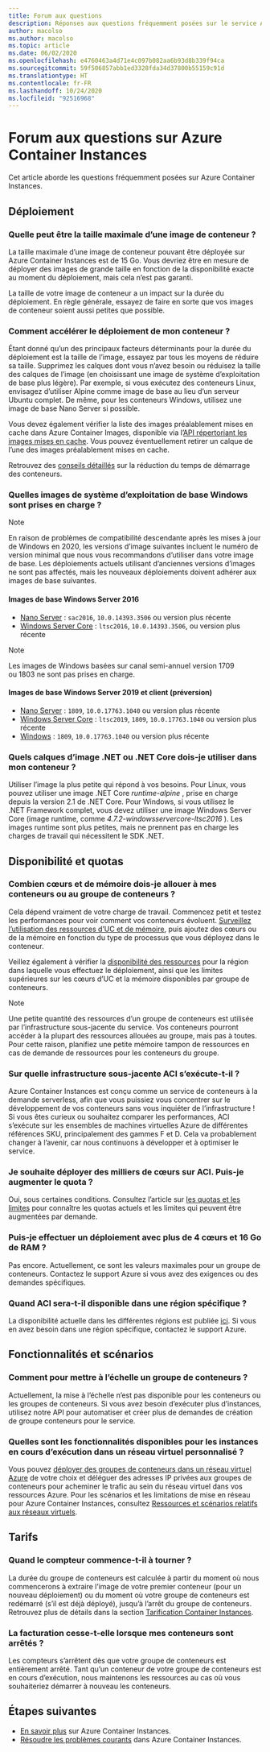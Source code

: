 ```yaml
---
title: Forum aux questions
description: Réponses aux questions fréquemment posées sur le service Azure Container Instances
author: macolso
ms.author: macolso
ms.topic: article
ms.date: 06/02/2020
ms.openlocfilehash: e4760463a4d71e4c097b082aa6b93d8b339f94ca
ms.sourcegitcommit: 59f506857abb1ed3328fda34d37800b55159c91d
ms.translationtype: HT
ms.contentlocale: fr-FR
ms.lasthandoff: 10/24/2020
ms.locfileid: "92516968"
---
```

# <a name="frequently-asked-questions-about-azure-container-instances"></a>Forum aux questions sur Azure Container Instances

Cet article aborde les questions fréquemment posées sur Azure Container Instances.

## <a name="deployment"></a>Déploiement

### <a name="how-large-can-my-container-image-be"></a>Quelle peut être la taille maximale d’une image de conteneur ?

La taille maximale d’une image de conteneur pouvant être déployée sur Azure Container Instances est de 15 Go. Vous devriez être en mesure de déployer des images de grande taille en fonction de la disponibilité exacte au moment du déploiement, mais cela n’est pas garanti.

La taille de votre image de conteneur a un impact sur la durée du déploiement. En règle générale, essayez de faire en sorte que vos images de conteneur soient aussi petites que possible.

### <a name="how-can-i-speed-up-the-deployment-of-my-container"></a>Comment accélérer le déploiement de mon conteneur ?

Étant donné qu’un des principaux facteurs déterminants pour la durée du déploiement est la taille de l’image, essayez par tous les moyens de réduire sa taille. Supprimez les calques dont vous n’avez besoin ou réduisez la taille des calques de l’image (en choisissant une image de système d’exploitation de base plus légère). Par exemple, si vous exécutez des conteneurs Linux, envisagez d’utiliser Alpine comme image de base au lieu d’un serveur Ubuntu complet. De même, pour les conteneurs Windows, utilisez une image de base Nano Server si possible. 

Vous devez également vérifier la liste des images préalablement mises en cache dans Azure Container Images, disponible via l’[API répertoriant les images mises en cache](/rest/api/container-instances/location/listcachedimages). Vous pouvez éventuellement retirer un calque de l’une des images préalablement mises en cache. 

Retrouvez des [conseils détaillés](container-instances-troubleshooting.md#container-takes-a-long-time-to-start) sur la réduction du temps de démarrage des conteneurs.

### <a name="what-windows-base-os-images-are-supported"></a>Quelles images de système d’exploitation de base Windows sont prises en charge ?

> [!NOTE]
> En raison de problèmes de compatibilité descendante après les mises à jour de Windows en 2020, les versions d’image suivantes incluent le numéro de version minimal que nous vous recommandons d’utiliser dans votre image de base. Les déploiements actuels utilisant d’anciennes versions d’images ne sont pas affectés, mais les nouveaux déploiements doivent adhérer aux images de base suivantes. 

#### <a name="windows-server-2016-base-images"></a>Images de base Windows Server 2016

* [Nano Server](https://hub.docker.com/_/microsoft-windows-nanoserver) : `sac2016`, `10.0.14393.3506` ou version plus récente
* [Windows Server Core](https://hub.docker.com/_/microsoft-windows-servercore) : `ltsc2016`, `10.0.14393.3506`, ou version plus récente

> [!NOTE]
> Les images de Windows basées sur canal semi-annuel version 1709 ou 1803 ne sont pas prises en charge.

#### <a name="windows-server-2019-and-client-base-images-preview"></a>Images de base Windows Server 2019 et client (préversion)

* [Nano Server](https://hub.docker.com/_/microsoft-windows-nanoserver) : `1809`, `10.0.17763.1040` ou version plus récente
* [Windows Server Core](https://hub.docker.com/_/microsoft-windows-servercore) : `ltsc2019`, `1809`, `10.0.17763.1040` ou version plus récente
* [Windows](https://hub.docker.com/_/microsoft-windows) : `1809`, `10.0.17763.1040` ou version plus récente

### <a name="what-net-or-net-core-image-layer-should-i-use-in-my-container"></a>Quels calques d’image .NET ou .NET Core dois-je utiliser dans mon conteneur ? 

Utiliser l’image la plus petite qui répond à vos besoins. Pour Linux, vous pouvez utiliser une image .NET Core *runtime-alpine* , prise en charge depuis la version 2.1 de .NET Core. Pour Windows, si vous utilisez le .NET Framework complet, vous devez utiliser une image Windows Server Core (image runtime, comme *4.7.2-windowsservercore-ltsc2016* ). Les images runtime sont plus petites, mais ne prennent pas en charge les charges de travail qui nécessitent le SDK .NET.

## <a name="availability-and-quotas"></a>Disponibilité et quotas

### <a name="how-many-cores-and-memory-should-i-allocate-for-my-containers-or-the-container-group"></a>Combien cœurs et de mémoire dois-je allouer à mes conteneurs ou au groupe de conteneurs ?

Cela dépend vraiment de votre charge de travail. Commencez petit et testez les performances pour voir comment vos conteneurs évoluent. [Surveillez l’utilisation des ressources d’UC et de mémoire](container-instances-monitor.md), puis ajoutez des cœurs ou de la mémoire en fonction du type de processus que vous déployez dans le conteneur.

Veillez également à vérifier la [disponibilité des ressources](container-instances-region-availability.md) pour la région dans laquelle vous effectuez le déploiement, ainsi que les limites supérieures sur les cœurs d’UC et la mémoire disponibles par groupe de conteneurs. 

> [!NOTE]
> Une petite quantité des ressources d’un groupe de conteneurs est utilisée par l’infrastructure sous-jacente du service. Vos conteneurs pourront accéder à la plupart des ressources allouées au groupe, mais pas à toutes. Pour cette raison, planifiez une petite mémoire tampon de ressources en cas de demande de ressources pour les conteneurs du groupe.

### <a name="what-underlying-infrastructure-does-aci-run-on"></a>Sur quelle infrastructure sous-jacente ACI s’exécute-t-il ?

Azure Container Instances est conçu comme un service de conteneurs à la demande serverless, afin que vous puissiez vous concentrer sur le développement de vos conteneurs sans vous inquiéter de l’infrastructure ! Si vous êtes curieux ou souhaitez comparer les performances, ACI s’exécute sur les ensembles de machines virtuelles Azure de différentes références SKU, principalement des gammes F et D. Cela va probablement changer à l’avenir, car nous continuons à développer et à optimiser le service. 

### <a name="i-want-to-deploy-thousand-of-cores-on-aci---can-i-get-my-quota-increased"></a>Je souhaite déployer des milliers de cœurs sur ACI. Puis-je augmenter le quota ?
 
Oui, sous certaines conditions. Consultez l’article sur [les quotas et les limites](container-instances-quotas.md) pour connaître les quotas actuels et les limites qui peuvent être augmentées par demande.

### <a name="can-i-deploy-with-more-than-4-cores-and-16-gb-of-ram"></a>Puis-je effectuer un déploiement avec plus de 4 cœurs et 16 Go de RAM ?

Pas encore. Actuellement, ce sont les valeurs maximales pour un groupe de conteneurs. Contactez le support Azure si vous avez des exigences ou des demandes spécifiques. 

### <a name="when-will-aci-be-in-a-specific-region"></a>Quand ACI sera-t-il disponible dans une région spécifique ?

La disponibilité actuelle dans les différentes régions est publiée [ici](container-instances-region-availability.md). Si vous en avez besoin dans une région spécifique, contactez le support Azure.

## <a name="features-and-scenarios"></a>Fonctionnalités et scénarios

### <a name="how-do-i-scale-a-container-group"></a>Comment pour mettre à l’échelle un groupe de conteneurs ?

Actuellement, la mise à l’échelle n’est pas disponible pour les conteneurs ou les groupes de conteneurs. Si vous avez besoin d’exécuter plus d’instances, utilisez notre API pour automatiser et créer plus de demandes de création de groupe conteneurs pour le service. 

### <a name="what-features-are-available-to-instances-running-in-a-custom-vnet"></a>Quelles sont les fonctionnalités disponibles pour les instances en cours d’exécution dans un réseau virtuel personnalisé ?

Vous pouvez [déployer des groupes de conteneurs dans un réseau virtuel Azure](container-instances-vnet.md) de votre choix et déléguer des adresses IP privées aux groupes de conteneurs pour acheminer le trafic au sein du réseau virtuel dans vos ressources Azure. Pour les scénarios et les limitations de mise en réseau pour Azure Container Instances, consultez [Ressources et scénarios relatifs aux réseaux virtuels](container-instances-virtual-network-concepts.md).

## <a name="pricing"></a>Tarifs

### <a name="when-does-the-meter-start-running"></a>Quand le compteur commence-t-il à tourner ?

La durée du groupe de conteneurs est calculée à partir du moment où nous commencerons à extraire l’image de votre premier conteneur (pour un nouveau déploiement) ou du moment où votre groupe de conteneurs est redémarré (s’il est déjà déployé), jusqu’à l’arrêt du groupe de conteneurs. Retrouvez plus de détails dans la section [Tarification Container Instances](https://azure.microsoft.com/pricing/details/container-instances/).

### <a name="do-i-stop-being-charged-when-my-containers-are-stopped"></a>La facturation cesse-t-elle lorsque mes conteneurs sont arrêtés ?

Les compteurs s’arrêtent dès que votre groupe de conteneurs est entièrement arrêté. Tant qu’un conteneur de votre groupe de conteneurs est en cours d’exécution, nous maintenons les ressources au cas où vous souhaiteriez démarrer à nouveau les conteneurs. 

## <a name="next-steps"></a>Étapes suivantes

* [En savoir plus](container-instances-overview.md) sur Azure Container Instances.
* [Résoudre les problèmes courants](container-instances-troubleshooting.md) dans Azure Container Instances.
